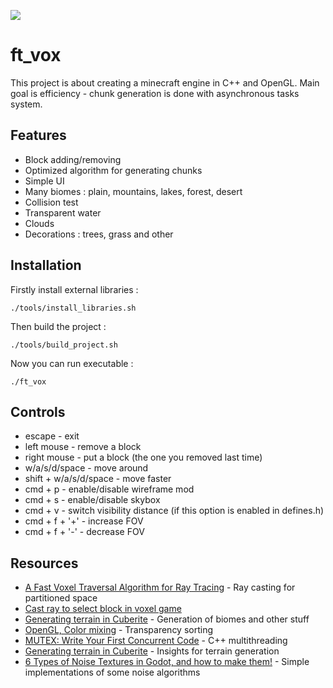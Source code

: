 ![](resources/gifs/demo.gif)

# ft_vox

This project is about creating a minecraft engine in C++ and OpenGL.
Main goal is efficiency - chunk generation is done with asynchronous tasks system. 

## Features

* Block adding/removing
* Optimized algorithm for generating chunks
* Simple UI
* Many biomes : plain, mountains, lakes, forest, desert
* Collision test
* Transparent water
* Clouds
* Decorations : trees, grass and other

## Installation

Firstly install external libraries : 
```
./tools/install_libraries.sh
```

Then build the project :
```
./tools/build_project.sh
```

Now you can run executable :
```
./ft_vox
```

## Controls

* escape - exit
* left mouse - remove a block
* right mouse - put a block (the one you removed last time)
* w/a/s/d/space - move around
* shift + w/a/s/d/space - move faster
* cmd + p - enable/disable wireframe mod
* cmd + s - enable/disable skybox
* cmd + v - switch visibility distance (if this option is enabled in defines.h)
* cmd + f + '+' - increase FOV
* cmd + f + '-' - decrease FOV

## Resources

* [A Fast Voxel Traversal Algorithm for Ray Tracing](http://www.cse.yorku.ca/~amana/research/grid.pdf) - Ray casting for partitioned space
* [Cast ray to select block in voxel game](https://gamedev.stackexchange.com/questions/47362/cast-ray-to-select-block-in-voxel-game) 
* [Generating terrain in Cuberite](http://mc-server.xoft.cz/docs/Generator.html) - Generation of biomes and other stuff
* [OpenGL, Color mixing](https://habr.com/ru/post/343096/) - Transparency sorting
* [MUTEX: Write Your First Concurrent Code](https://medium.com/swlh/c-mutex-write-your-first-concurrent-code-69ac8b332288) - C++ multithreading
* [Generating terrain in Cuberite](http://mc-server.xoft.cz/docs/Generator.html) - Insights for terrain generation
* [6 Types of Noise Textures in Godot, and how to make them!](https://www.youtube.com/watch?v=ybbJz6C9YYA) - Simple implementations of some noise algorithms 
